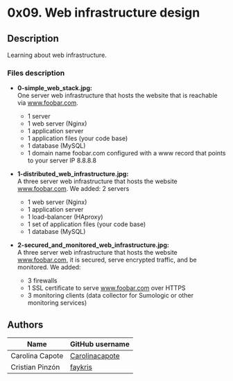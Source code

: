# 0x09. Web infrastructure design

## Description

Learning about web infrastructure.

### Files description

- **0-simple_web_stack.jpg:**  
One server web infrastructure that hosts the website that is reachable via www.foobar.com.
  - 1 server
  - 1 web server (Nginx)
  - 1 application server
  - 1 application files (your code base)
  - 1 database (MySQL)
  - 1 domain name foobar.com configured with a www record that points to your server IP 8.8.8.8

- **1-distributed_web_infrastructure.jpg:**  
 A three server web infrastructure that hosts the website www.foobar.com.
  We added:
  2 servers
  - 1 web server (Nginx)
  - 1 application server
  - 1 load-balancer (HAproxy)
  - 1 set of application files (your code base)
  - 1 database (MySQL)

- **2-secured_and_monitored_web_infrastructure.jpg:**  
A three server web infrastructure that hosts the website www.foobar.com, it is secured, serve encrypted traffic, and be monitored.
  We added:
  - 3 firewalls
  - 1 SSL certificate to serve www.foobar.com over HTTPS
  - 3 monitoring clients (data collector for Sumologic or other monitoring services)

## Authors

| Name | GitHub username |
| ------ | ------ |
| Carolina Capote | [Carolinacapote](https://github.com/Carolinacapote) |
| Cristian Pinzón | [faykris](https://github.com/faykris) |
